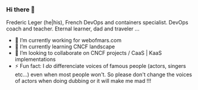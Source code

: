 ### Hi there 👋

Frederic Leger (he|his), French DevOps and containers specialist. DevOps coach and teacher. Eternal learner, dad and traveler ...

- 🔭 I’m currently working for webofmars.com
- 🌱 I’m currently learning CNCF landscape
- 👯 I’m looking to collaborate on CNCF projects / CaaS | KaaS implementations
- ⚡ Fun fact: I *do* differenciate voices of famous people (actors, singers etc...) even when most people won't. So please don't change the voices of actors when doing dubbing or it will make me mad !!!

<!--
**fredleger/fredleger** is a ✨ _special_ ✨ repository because its `README.md` (this file) appears on your GitHub profile.

Here are some ideas to get you started:

- 🔭 I’m currently working on ...
- 🌱 I’m currently learning ...
- 👯 I’m looking to collaborate on ...
- 🤔 I’m looking for help with ...
- 💬 Ask me about ...
- 📫 How to reach me: ...
- 😄 Pronouns: ...
- ⚡ Fun fact: ...
-->
